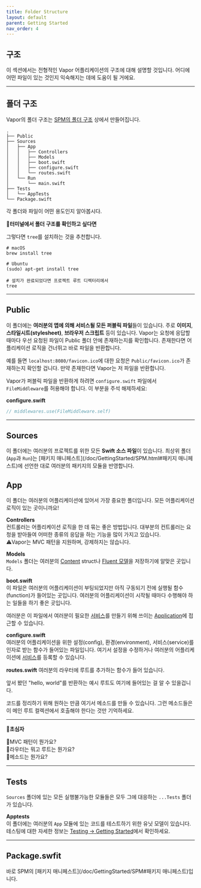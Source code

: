 ```yaml
---
title: Folder Structure
layout: default
parent: Getting Started
nav_order: 4
---
```


## 구조
  
	
이 섹션에서는 전형적인 Vapor 어플리케이션의 구조에 대해 설명할 것입니다. 어디에 어떤 파일이 있는 것인지 익숙해지는 데에 도움이 될 거에요.

---
## 폴더 구조
Vapor의 폴더 구조는 [SPM의 폴더 구조](/doc/GettingStarted/SPM.html#폴더_구조) 상에서 만들어집니다.
```
.
├── Public
├── Sources
│   ├── App
│   │   ├── Controllers
│   │   ├── Models
│   │   ├── boot.swift
│   │   ├── configure.swift
│   │   └── routes.swift
│   └── Run
│       └── main.swift
├── Tests
│   └── AppTests
└── Package.swift
```
각 폴더와 파일이 어떤 용도인지 알아봅시다.  
  
	
📖**터미널에서 폴더 구조를 확인하고 싶다면**  

그렇다면  ```tree```를 설치하는 것을 추천합니다.
```
# macOS
brew install tree

# Ubuntu
(sudo) apt-get install tree

# 설치가 완료되었다면 프로젝트 루트 디렉터리에서
tree
```

---
## Public
이 폴더에는 **여러분의 앱에 의해 서비스될 모든 퍼블릭 파일**들이 있습니다. 주로 **이미지**, **스타일시트(stylesheet)**, **브라우저 스크립트** 등이 있습니다. Vapor는 요청에 응답할 때마다 우선 요청된 파일이 Public 폴더 안에 존재하는지를 확인합니다. 존재한다면 어플리케이션 로직을 건너뛰고 바로 파일을 반환합니다.  
  
예를 들면 ```localhost:8080/favicon.ico```에 대한 요청은 ```Public/favicon.ico```가 존재하는지 확인할 겁니다. 만약 존재한다면 Vapor는 저 파일을 반환합니다.  
  
Vapor가 퍼블릭 파일을 반환하게 하려면 ```configure.swift``` 파일에서 ```FileMiddleware```를 허용해야 합니다. 이 부분을 주석 해제하세요:  

**configure.swift**
```swift
// middlewares.use(FileMiddleware.self)
```

---
## Sources
이 폴더에는 여러분의 프로젝트를 위한 모든 **Swift 소스 파일**이 있습니다. 최상위 폴더 (```App```과 ```Run```)는 [패키지 매니페스트](/doc/GettingStarted/SPM.html#패키지 매니페스트)에 선언한 대로 여러분의 패키지의 모듈을 반영합니다.

## **App**
이 폴더는 여러분의 어플리케이션에 있어서 가장 중요한 폴더입니다. 모든 어플리케이션 로직이 있는 곳이니까요!  

**Controllers**  
컨트롤러는 어플리케이션 로직을 한 데 묶는 좋은 방법입니다. 대부분의 컨트롤러는 요청을 받아들여 어떠한 종류의 응답을 하는 기능을 많이 가지고 있습니다.  
⚠️Vapor는 MVC 패턴을 지원하며, 강제하지는 않습니다.

**Models**  
```Models``` 폴더는 여러분의 [Content](/doc/GettingStarted/Content) struct나 [Fluent 모델](/doc/Fluent/Models)을 저장하기에 알맞은 곳입니다.  
  
**boot.swift**  
이 파일은 여러분의 어플리케이션이 부팅되었지만 아직 구동되기 전에 실행될 함수(function)가 들어있는 곳입니다. 여러분의 어플리케이션이 시작될 때마다 수행해야 하는 일들을 하기 좋은 곳입니다.  
  
여러분은 이 파일에서 여러분이 필요한 [서비스](/doc/GettingStarted/Application#서비스)를 만들기 위해 쓰이는 [Application](/doc/GettingStarted/Application)에 접근할 수 있습니다.  
  
**configure.swift**  
여러분의 어플리케이션을 위한 설정(config), 환경(environment), 서비스(service)를 인자로 받는 함수가 들어있는 파일입니다. 여기서 설정을 수정하거나 여러분의 어플리케이션에 [서비스](/doc/GettingStarted/Application#서비스)를 등록할 수 있습니다.  
  
**routes.swift**
여러분의 라우터에 루트를 추가하는 함수가 들어 있습니다.  
  
앞서 봤던 "hello, world"를 반환하는 예시 루트도 여기에 들어있는 걸 알 수 있을겁니다.  
  
코드를 정리하기 위해 원하는 만큼 여기서 메소드를 만들 수 있습니다. 그런 메소드들은 이 메인 루트 컬렉션에서 호출해야 한다는 것만 기억하세요.

---
**🐤초심자**

📖MVC 패턴이 뭔가요?  
📖라우터는 뭐고 루트는 뭔가요?  
📖메소드는 뭔가요?  

---
## Tests
```Sources``` 폴더에 있는 모든 실행불가능한 모듈들은 모두 그에 대응하는 ```...Tests``` 폴더가 있습니다.  
  
**Apptests**  
이 폴더에는 여러분의 ```App``` 모듈에 있는 코드를 테스트하기 위한 유닛 모델이 있습니다. 테스팅에 대한 자세한 정보는 [Testing → Getting Started](/doc/Testing/GettingStarted)에서 확인하세요.  

---
## Package.swfit

바로 SPM의 [패키지 매니페스트](/doc/GettingStarted/SPM#패키지 매니페스트)입니다.